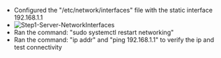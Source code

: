 - Configured the "/etc/network/interfaces" file with the static interface 192.168.1.1
- ![Step1-Server-NetworkInterfaces](https://github.com/user-attachments/assets/bb2dc073-4136-4532-ae56-9f782c364b42)
- Ran the command: "sudo systemctl restart networking"
- Ran the command: "ip addr" and "ping 192.168.1.1" to verify the ip and test connectivity
